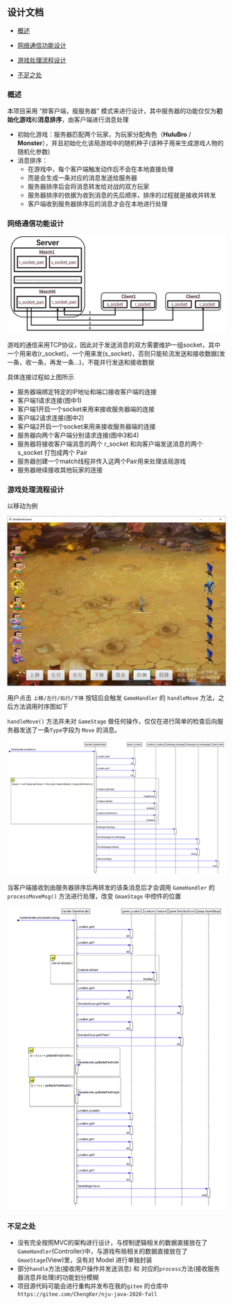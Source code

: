 ## 设计文档

- [概述](#Introduction)

- [网络通信功能设计](#Communication)
- [游戏处理流程设计](#Process)
- [不足之处](#Disadvantage)

### <span id="Introduction">概述</span>

本项目采用 “胖客户端，瘦服务器” 模式来进行设计，其中服务器的功能仅仅为**初始化游戏**和**消息排序**，由客户端进行消息处理

- 初始化游戏：服务器匹配两个玩家，为玩家分配角色（**HuluBro** / **Monster**），并且初始化化该局游戏中的随机种子(该种子用来生成游戏人物的随机化参数)
- 消息排序：
  - 在游戏中，每个客户端触发动作后不会在本地直接处理
  - 而是会生成一条对应的消息发送给服务器
  - 服务器排序后会将消息转发给对战的双方玩家
  - 服务器排序的依据为收到消息的先后顺序，排序的过程就是接收并转发
  - 客户端收到服务器排序后的消息才会在本地进行处理

### <span id="Communication">网络通信功能设计</span>

<img src=".\DocPics\image-20210103194212554.png" alt="image-20210103194212554" style="zoom:80%;" />

游戏的通信采用TCP协议，因此对于发送消息的双方需要维护一组socket，其中一个用来收(r_socket)，一个用来发(s_socket)，否则只能轮流发送和接收数据(发一条，收一条，再发一条...)，不能并行发送和接收数据

具体连接过程如上图所示

- 服务器端绑定特定的IP地址和端口接收客户端的连接
- 客户端1请求连接(图中1)
- 客户端1开启一个socket来用来接收服务器端的连接
- 客户端2请求连接(图中2)
- 客户端2开启一个socket来用来接收服务器端的连接
- 服务器向两个客户端分别请求连接(图中3和4)
- 服务器将接收客户端消息的两个 r_socket 和向客户端发送消息的两个 s_socket 打包成两个 Pair
- 服务器创建一个match线程并传入这两个Pair用来处理该局游戏
- 服务器继续接收其他玩家的连接

### <span id="Process">游戏处理流程设计</span>

以移动为例

<img src=".\DocPics\image-20210103200137579.png" alt="image-20210103200137579" style="zoom:50%;" />

用户点击 `上移/左行/右行/下移` 按钮后会触发 `GameHandler` 的 `handleMove` 方法，之后方法调用时序图如下

`handleMove()` 方法并未对 `GameStage` 做任何操作，仅仅在进行简单的检查后向服务器发送了一条`Type`字段为 `Move` 的消息。

<img src=".\DocPics\image-20210103201112213.png" alt="image-20210103201112213"  />

当客户端接收到由服务器排序后再转发的该条消息后才会调用 `GameHandler` 的 `processMoveMsg()` 方法进行处理，改变 `GmaeStage` 中控件的位置

<img src=".\DocPics\image-20210103201422810.png" alt="image-20210103201422810"  />

### <span id="Disadvantage">不足之处</span>

- 没有完全按照MVC的架构进行设计，与控制逻辑相关的数据直接放在了`GameHandler`(Controller)中，与游戏布局相关的数据直接放在了`GmaeStage`(View)里，没有对 Model 进行单独封装
- 部分`handle`方法(接收用户操作并发送消息) 和 对应的`process`方法(接收服务器消息并处理)的功能划分模糊
- 项目源代码可能会进行重构并发布在我的`gitee` 的仓库中 `https://gitee.com/ChengKer/nju-java-2020-fall`